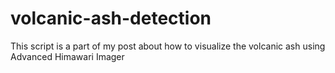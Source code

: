 # volcanic-ash-detection
This script is a part of my post about how to visualize the volcanic ash using Advanced Himawari Imager
